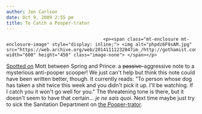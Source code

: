 ```yaml
---
author: Jen Carlson
date: Oct 9, 2009 2:55 pm
title: To Catch a Pooper-trator
---
```


	
										<p><span class="mt-enclosure mt-enclosure-image" style="display: inline;"> <img alt="phpdz6F9sAM.jpg" src="https://web.archive.org/web/20141111232047im_/http://gothamist.com/attachments/arts_jen/phpdz6F9sAM.jpg" width="600" height="450" class="image-none"> </span></p>

<p><a href="https://web.archive.org/web/20141111232047/http://twitter.com/Newyorkist/status/4733946981">Spotted on</a> Mott between Spring and Prince: a <strike>passive-</strike>aggressive note to a mysterious anti-pooper scooper! We just can&apos;t help but think this note could have been written better, though. It currently reads: &quot;To person whose dog has taken a shit twice this week and you didn&apos;t pick it up. I&apos;ll be watching. If I catch you it won&apos;t go well for you.&quot; The threatening tone is there, but it doesn&apos;t seem to have that certain... <em>je ne sais quoi</em>. Next time maybe just try to sick the Sanitation Department on <a href="https://web.archive.org/web/20141111232047/http://gothamist.com/2008/05/05/fido_fines_doub.php">the Pooper-trator</a>.</p>					
										
									
				